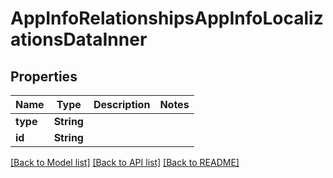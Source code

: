 # AppInfoRelationshipsAppInfoLocalizationsDataInner

## Properties
Name | Type | Description | Notes
------------ | ------------- | ------------- | -------------
**type** | **String** |  | 
**id** | **String** |  | 

[[Back to Model list]](../README.md#documentation-for-models) [[Back to API list]](../README.md#documentation-for-api-endpoints) [[Back to README]](../README.md)


